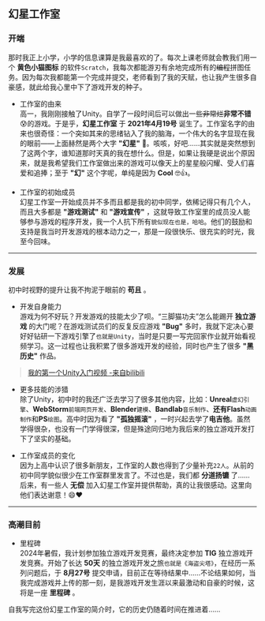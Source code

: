 ## 幻星工作室

### 开端

那时我正上小学，小学的信息课算是我最喜欢的了。每次上课老师就会教我们用一个 **黄色小猫图标** 的软件``Scratch``，我每次都能游刃有余地完成所有的<del>编程</del>拼图任务。因为每次我都能第一个完成并提交，老师看到了我的天赋，也让我产生很多自豪感，就此给我心里中下了游戏开发的种子。

- 工作室的由来 <br>
高一，我刚刚接触了Unity。自学了一段时间后可以做出一些<del>非常烂</del>**非常不错**😰的游戏。于是乎，**幻星工作室** 于 **2021年4月19号** 诞生了。工作室名字的由来也很奇怪：一个突如其来的思绪钻入了我的脑海，一个伟大的名字显现在我的眼前——上面赫然是两个大字 **"幻星"** 🤩。咳咳，好吧……其实就是突然想到了这两个字，谁知道那时天真的我在想什么。但是，如果让我硬是说出个原因来，就是我希望我们工作室做出来的游戏可以像天上的星星般闪耀、受人们喜爱和追捧；至于 **"幻"** 这个字呢，单纯是因为 **Cool** 🤓👍。

- 工作室的初始成员 <br>
幻星工作室一开始成员并不多而且都是我的初中同学，依稀记得只有几个人，而且大多都是 **"游戏测试"** 和 **"游戏宣传"** ，这就导致工作室里的成员没人能够参与游戏的程序开发，我一个人抗下所有``貌似现在也是，哈哈``。他们的鼓励和支持是我当时开发游戏的根本动力之一，那是一段很快乐、很充实的时光，我至今回味。

***

### 发展

初中时视野的提升让我不拘泥于眼前的 **苟且** 。

- 开发自身能力 <br>
游戏为何不好玩？开发游戏的技能太少了呗。“三脚猫功夫”怎么能踢开 **独立游戏** 的大门呢？在游戏测试员们的反复反应游戏 **"Bug"** 多时，我就下定决心要好好钻研一下游戏引擎了``也就是Unity``，当时是只要一写完回家作业就开始看视频学习。这一过程也让我积累了很多游戏开发的经验，同时也产生了很多 **"黑历史"** 作品。

>[我的第一个Unity入门视频 -来自bilibili](https://www.bilibili.com/video/BV12s411g7gU/?spm_id_from=333.337.search-card.all.click&vd_source=aaae2859daad2f1fcd06dde5abb72fb6)

- 更多技能的涉猎 <br>
除了Unity，初中时的我还广泛去学习了很多其他内容，比如：**Unreal**``虚幻引擎``、**WebStorm**``前端网页开发``、**Blender**``建模``、**Bandlab**``音乐制作``、**还有Flash**``动画制作``和**PS**``绘图``。高中时因为看了 **"孤独摇滚"** ，一时兴起去学了**电吉他**。虽然学得很杂，也没有一门学得很深，但是殊途同归地为我后来的独立游戏开发打下了坚实的基础。

- 工作室成员的变化 <br>
因为上高中认识了很多新朋友，工作室的人数也得到了少量补充``22人``。从前的初中同学貌似很少在工作室群里发言了。不过也是，我们都 **分道扬镳** 了……
后来，有一些人 **无偿** 加入幻星工作室并提供帮助，真的让我很感动。这里向他们表达谢意！😄❤️

***

### <del>高潮</del>目前

- 里程碑 <br>
2024年暑假，我计划参加独立游戏开发竞赛，最终决定参加 **TIG** 独立游戏开发竞赛。开始了长达 **50天** 的独立游戏开发之旅``也就是《海盗尖塔》``，在经历一系列问题后，于 **8月27号** 提交申请，目前正在等待结果中……不论结果如何，当我完成游戏并上传的那一刻，是我游戏开发生涯以来最激动和自豪的时候，这将是一座 **里程碑**  。

自我写完这份幻星工作室的简介时，它的历史仍随着时间在推进着……
